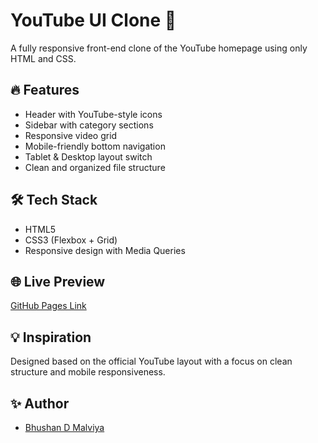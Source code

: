 # YouTube UI Clone 🎥

A fully responsive front-end clone of the YouTube homepage using only HTML and CSS.

## 🔥 Features

- Header with YouTube-style icons
- Sidebar with category sections
- Responsive video grid
- Mobile-friendly bottom navigation
- Tablet & Desktop layout switch
- Clean and organized file structure


## 🛠️ Tech Stack

- HTML5
- CSS3 (Flexbox + Grid)
- Responsive design with Media Queries

## 🌐 Live Preview

[GitHub Pages Link]([https://your-username.github.io/youtube-clone](https://bhushanmalviya02.github.io/YouTube-Clone/))


## 💡 Inspiration

Designed based on the official YouTube layout with a focus on clean structure and mobile responsiveness.

## ✨ Author

- [Bhushan D Malviya](https://github.com/BhushanMalviya02)


